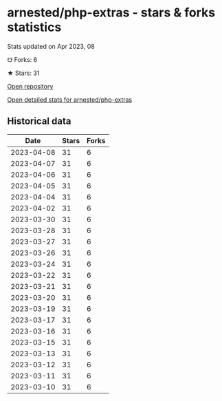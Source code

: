 # arnested/php-extras - stars & forks statistics

Stats updated on Apr 2023, 08

☋ Forks: 6

★ Stars: 31

[Open repository](https://github.com/arnested/php-extras)

[Open detailed stats for arnested/php-extras](https://reviewgithub.com/rep/arnested/php-extras)

## Historical data
| Date | Stars | Forks |
|------|-------|-------|
| 2023-04-08 | 31 | 6 | 
| 2023-04-07 | 31 | 6 | 
| 2023-04-06 | 31 | 6 | 
| 2023-04-05 | 31 | 6 | 
| 2023-04-04 | 31 | 6 | 
| 2023-04-02 | 31 | 6 | 
| 2023-03-30 | 31 | 6 | 
| 2023-03-28 | 31 | 6 | 
| 2023-03-27 | 31 | 6 | 
| 2023-03-26 | 31 | 6 | 
| 2023-03-24 | 31 | 6 | 
| 2023-03-22 | 31 | 6 | 
| 2023-03-21 | 31 | 6 | 
| 2023-03-20 | 31 | 6 | 
| 2023-03-19 | 31 | 6 | 
| 2023-03-17 | 31 | 6 | 
| 2023-03-16 | 31 | 6 | 
| 2023-03-15 | 31 | 6 | 
| 2023-03-13 | 31 | 6 | 
| 2023-03-12 | 31 | 6 | 
| 2023-03-11 | 31 | 6 | 
| 2023-03-10 | 31 | 6 | 

